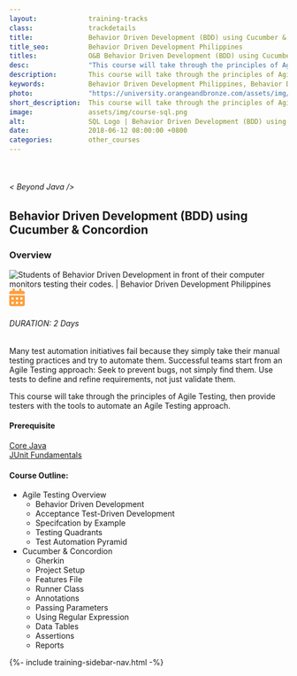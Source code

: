 ```yaml
---
layout:             training-tracks
class:              trackdetails
title:              Behavior Driven Development (BDD) using Cucumber & Concordion
title_seo:          Behavior Driven Development Philippines
titles:             O&B Behavior Driven Development (BDD) using Cucumber & Concordion
desc:               "This course will take through the principles of Agile Testing, then provide testers with the tools to automate an Agile Testing approach."
description:        This course will take through the principles of Agile Testing, then provide testers with the tools to automate an Agile Testing approach.
keywords:           Behavior Driven Development Philippines, Behavior Driven Development Training Philippines, Behavior Driven Development (BDD) using Cucumber & Concordion, BDD Training Course Manila, BDD Training Course Makati, Behavior-driven Development
photo:              "https://university.orangeandbronze.com/assets/img/BehaviorDrivenDevelopmentUsingCucumberAndConcordion-FBLinkPostPhoto.png"
short_description:  This course will take through the principles of Agile Testing, then provide testers with the tools to automate an Agile Testing approach.
image:              assets/img/course-sql.png
alt:                SQL Logo | Behavior Driven Development (BDD) using Cucumber & Concordion |  Behavior Driven Development Philippines
date:               2018-06-12 08:00:00 +0800
categories:         other_courses
---
```

<div class="section-content">
        <div class="container-fluid auto-1110">
            <div class="row">
                <div class="col">
                    <div class="panel-content">
                        <div class="title-section">
                            <img src="{{ "assets/img/title-software.png" | relative_url }}" alt="">
                            <div class="title">
                                <h6>
                                    < Beyond Java />
                                </h6>
                                <h2>Behavior Driven Development (BDD) using Cucumber & Concordion</h2>
                            </div>
                        </div>
                        <div class="row" data-sticky-container>
                            <div class="track-panel">
                                <div class="track-content">
                                    <section id="overview">
                                        <h3>Overview</h3>
                                        <img class="mb30 img-fluid" src="{{ "assets/img/BehaviorDrivenDevelopmentUsingCucumberAndConcordion-cover.png" | relative_url }}" alt="Students of Behavior Driven Development in front of their computer monitors testing their codes. | Behavior Driven Development Philippines">
                                        <div class="track-details">
                                        <div class="details mr40">
                                            <img src="/assets/img/ico-calendar.svg" alt="">
                                            <h6>DURATION: 2 Days</h6>
                                        </div>
                                    </div>
                                        <p>
                                            Many test automation initiatives fail because they simply take their manual testing practices and try to automate them. Successful teams start from an Agile Testing approach: Seek to prevent bugs, not simply find them. Use tests to define and refine requirements, not just validate them.
                                        </p>
                                        <p>
                                            This course will take through the principles of Agile Testing, then provide testers with the tools to automate an Agile Testing approach.
                                        </p>
                                        <h4>
                                            Prerequisite
                                        </h4>
                                        <p>
                                            <a href="/java/core-java/" target="_blank">Core Java</a><br/><a href="/other_courses/junit/" target="_blank">JUnit Fundamentals</a>
                                        </p>
                                    </section>
                                    <section id="topic-outline">
                                        <h4>
                                            Course Outline:
                                        </h4>
                                        <ul>
                                        <li>Agile Testing Overview
                                            <ul>
                                                <li>Behavior Driven Development</li>
                                                <li>Acceptance Test-Driven Development</li>
                                                <li>Specifcation by Example</li>
                                                <li>Testing Quadrants</li>
                                                <li>Test Automation Pyramid</li>
                                            </ul>
                                        </li>
                                        <li>Cucumber &amp; Concordion
                                            <ul>
                                                <li>Gherkin</li>
                                                <li>Project Setup</li>
                                                <li>Features File</li>
                                                <li>Runner Class</li>
                                                <li>Annotations</li>
                                                <li>Passing Parameters</li>
                                                <li>Using Regular Expression</li>
                                                <li>Data Tables</li>
                                                <li>Assertions</li>
                                                <li>Reports</li>
                                            </ul>
                                        </li>
                                        </ul>
                                    </section>
                                </div>
                                {%- include training-sidebar-nav.html -%}
                            </div>
                        </div>
                    </div>
                </div>
            </div>
        </div>
    </div>
